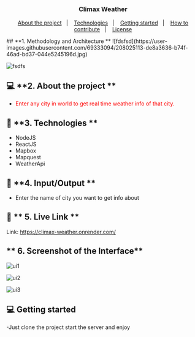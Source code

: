 <h1 align="center">
	<!--
    Here you can put a logo, the following formatt is recommended:
    <img alt="Logo" src=".github/logo.png" width="200px" /> 
  -->
</h1>

<h3 align="center">
  Climax Weather
</h3>

<p align="center">
  <a href="#-about-the-project">About the project</a>&nbsp;&nbsp;&nbsp;|&nbsp;&nbsp;&nbsp;
  <a href="#-technologies">Technologies</a>&nbsp;&nbsp;&nbsp;|&nbsp;&nbsp;&nbsp;
  <a href="#-technologies">Getting started</a>&nbsp;&nbsp;&nbsp;|&nbsp;&nbsp;&nbsp;
  <a href="#-how-to-contribute">How to contribute</a>&nbsp;&nbsp;&nbsp;|&nbsp;&nbsp;&nbsp;
  <a href="#-license">License</a>
</p>
## **1. Methodology and Architecture **
![fdsfsd](https://user-images.githubusercontent.com/69333094/208025113-de8a3636-b74f-46ad-bd37-044e5245196d.jpg)

![fsdfs](https://user-images.githubusercontent.com/69333094/208025141-99ad2685-8d6b-4b1f-8dd3-758b05e18288.jpg)

## 💻 **2. About the project **

- <p style="color: red;">Enter any city in world to get real time weather info of that city.

</p>

## 🚀 **3. Technologies **

- NodeJS
- ReactJS
- Mapbox
- Mapquest
- WeatherApi

## 🚀 **4. Input/Output **
 - Enter the name of city you want to get info about

## 🚀 ** 5. Live Link **
Link: https://climax-weather.onrender.com/


## ** 6. Screenshot of the Interface**
![ui1](https://user-images.githubusercontent.com/69333094/208024524-c7b5116d-a448-4c50-8927-9a416ca80536.jpg)

![ui2](https://user-images.githubusercontent.com/69333094/208024532-7ea6346a-7f23-4632-a726-ee751f166af5.jpg)

![ui3](https://user-images.githubusercontent.com/69333094/208024535-c2d340ef-27bf-4e2a-8e98-92b251ced400.jpg)

## 💻 Getting started

-Just clone the project start the server and enjoy

